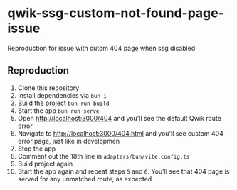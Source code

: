 # qwik-ssg-custom-not-found-page-issue

Reproduction for issue with cutom 404 page when ssg disabled

## Reproduction

1. Clone this repository
2. Install dependencies via `bun i`
3. Build the project `bun run build`
4. Start the app `bun run serve`
5. Open [http://localhost:3000/404](http://localhost:3000/404) and you'll see the default Qwik route error
6. Navigate to [http://localhost:3000/404.html](http://localhost:3000/404.html) and you'll see custom 404 error page, just like in developmen
7. Stop the app
8. Comment out the 18th line in `adapters/bun/vite.config.ts`
9. Build project again
10. Start the app again and repeat steps `5` and `6`. You'll see that 404 page is served for any unmatched route, as expected
